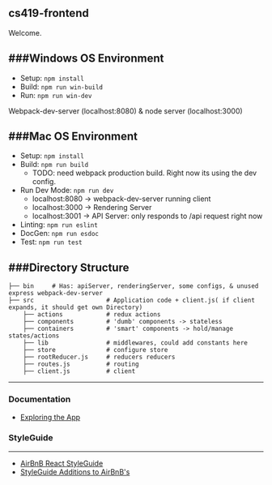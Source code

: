 cs419-frontend
---

Welcome.

###Windows OS Environment
---
- Setup:  ```npm install```
- Build: ```npm run win-build```
- Run:  ```npm run win-dev```

Webpack-dev-server (localhost:8080) & node server (localhost:3000)

###Mac OS Environment
---
- Setup:  ```npm install```
- Build: ```npm run build```
  - TODO: need webpack production build. Right now its using the dev config.
- Run Dev Mode:  ```npm run dev```
  - localhost:8080 -> webpack-dev-server running client
  - localhost:3000 -> Rendering Server
  - localhost:3001 -> API Server: only responds to /api request right now
- Linting: ```npm run eslint```
- DocGen: ```npm run esdoc```
- Test: ```npm run test```

###Directory Structure
---
```
├── bin     # Has: apiServer, renderingServer, some configs, & unused express webpack-dev-server
├── src                    # Application code + client.js( if client expands, it should get own Directory)
    ├── actions            # redux actions
    ├── components         # 'dumb' components -> stateless
    ├── containers         # 'smart' components -> hold/manage states/actions
    ├── lib                # middlewares, could add constants here
    ├── store              # configure store
    ├── rootReducer.js     # reducers reducers
    ├── routes.js          # routing
    ├── client.js          # client
```

---
### Documentation

* [Exploring the App](./docs/ExploringTheDemoApp.md)

### StyleGuide
---
* [AirBnB React StyleGuide](./docs/Airbnb-React-JSX-Style-Guide.md)
* [StyleGuide Additions to AirBnB's](./docs/react-style-guide.md)
